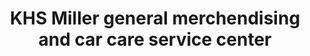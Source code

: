 ---
title: "KHS Miller general merchendising and car care service center"
url: /quezon-city/khs-miller-general-merchendising-and-car-care-service-center/
shop: car repair
---